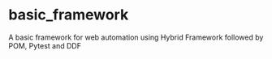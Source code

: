 # basic_framework
A basic framework for web automation using Hybrid Framework followed by POM, Pytest and DDF
